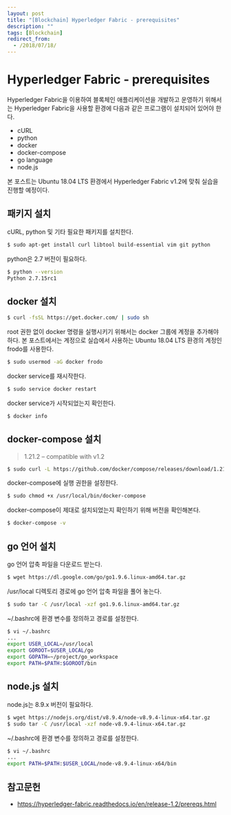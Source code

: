 ```yaml
---
layout: post
title: "[Blockchain] Hyperledger Fabric - prerequisites"
description: ""
tags: [Blockchain]
redirect_from:
  - /2018/07/18/
---
```


# Hyperledger Fabric - prerequisites

Hyperledger Fabric을 이용하여 블록체인 애플리케이션을 개발하고 운영하기 위해서는 Hyperledger Fabric을 사용할 환경에 다음과 같은 프로그램이 설치되어 있어야 한다.

* cURL
* python
* docker
* docker-compose
* go language
* node.js

본 포스트는 Ubuntu 18.04 LTS 환경에서 Hyperledger Fabric v1.2에 맞춰 실습을 진행할 예정이다.

## 패키지 설치

cURL, python 및 기타 필요한 패키지를 설치한다.

```sh
$ sudo apt-get install curl libtool build-essential vim git python
```

python은 2.7 버전이 필요하다.

```sh
$ python --version
Python 2.7.15rc1
```

## docker 설치

```sh
$ curl -fsSL https://get.docker.com/ | sudo sh
```

root 권한 없이 docker 명령을 실행시키기 위해서는 docker 그룹에 계정을 추가해야 하다. 본 포스트에서는 계정으로 실습에서 사용하는 Ubuntu 18.04 LTS 환경의 계정인 frodo를 사용한다.

```sh
$ sudo usermod -aG docker frodo
```

docker service를 재시작한다.

```sh
$ sudo service docker restart
```

docker service가 시작되었는지 확인한다.

```sh
$ docker info
```

## docker-compose 설치

 > 1.21.2 – compatible with v1.2

```sh
$ sudo curl -L https://github.com/docker/compose/releases/download/1.21.2/docker-compose-`uname -s`-`uname -m` -o /usr/local/bin/docker-compose
```

docker-compose에 실행 권한을 설정한다.

```sh
$ sudo chmod +x /usr/local/bin/docker-compose
```

docker-compose이 제대로 설치되었는지 확인하기 위해 버전을 확인해본다.

```sh
$ docker-compose -v
```

## go 언어 설치

go 언어 압축 파일을 다운로드 받는다.

```sh
$ wget https://dl.google.com/go/go1.9.6.linux-amd64.tar.gz
```

/usr/local 디렉토리 경로에 go 언어 압축 파일을 풀어 놓는다.

```sh
$ sudo tar -C /usr/local -xzf go1.9.6.linux-amd64.tar.gz
```

~/.bashrc에 환경 변수를 정의하고 경로를 설정한다.

```sh
$ vi ~/.bashrc
...
export USER_LOCAL=/usr/local
export GOROOT=$USER_LOCAL/go
export GOPATH=~/project/go_workspace
export PATH=$PATH:$GOROOT/bin
```
## node.js 설치

node.js는 8.9.x 버전이 필요하다.

```sh
$ wget https://nodejs.org/dist/v8.9.4/node-v8.9.4-linux-x64.tar.gz
$ sudo tar -C /usr/local -xzf node-v8.9.4-linux-x64.tar.gz
```

~/.bashrc에 환경 변수를 정의하고 경로를 설정한다.

```sh
$ vi ~/.bashrc
...
export PATH=$PATH:$USER_LOCAL/node-v8.9.4-linux-x64/bin
```

## 참고문헌

* https://hyperledger-fabric.readthedocs.io/en/release-1.2/prereqs.html
